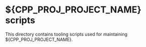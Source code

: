 # ${CPP_PROJ_PROJECT_NAME} scripts

This directory contains tooling scripts used for maintaining ${CPP_PROJ_PROJECT_NAME}.
